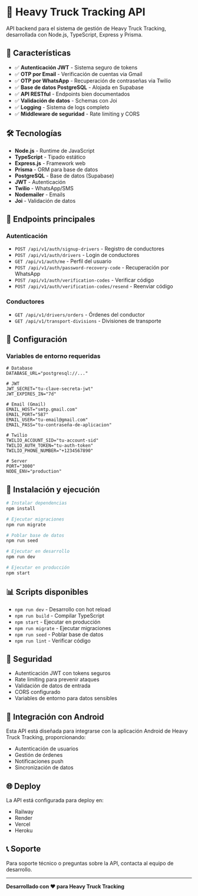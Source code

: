 # 🚛 Heavy Truck Tracking API

API backend para el sistema de gestión de Heavy Truck Tracking, desarrollada con Node.js, TypeScript, Express y Prisma.

## 🚀 Características

- ✅ **Autenticación JWT** - Sistema seguro de tokens
- ✅ **OTP por Email** - Verificación de cuentas via Gmail
- ✅ **OTP por WhatsApp** - Recuperación de contraseñas via Twilio
- ✅ **Base de datos PostgreSQL** - Alojada en Supabase
- ✅ **API RESTful** - Endpoints bien documentados
- ✅ **Validación de datos** - Schemas con Joi
- ✅ **Logging** - Sistema de logs completo
- ✅ **Middleware de seguridad** - Rate limiting y CORS

## 🛠️ Tecnologías

- **Node.js** - Runtime de JavaScript
- **TypeScript** - Tipado estático
- **Express.js** - Framework web
- **Prisma** - ORM para base de datos
- **PostgreSQL** - Base de datos (Supabase)
- **JWT** - Autenticación
- **Twilio** - WhatsApp/SMS
- **Nodemailer** - Emails
- **Joi** - Validación de datos

## 📱 Endpoints principales

### Autenticación
- `POST /api/v1/auth/signup-drivers` - Registro de conductores
- `POST /api/v1/auth/drivers` - Login de conductores
- `GET /api/v1/auth/me` - Perfil del usuario
- `POST /api/v1/auth/password-recovery-code` - Recuperación por WhatsApp
- `POST /api/v1/auth/verification-codes` - Verificar código
- `POST /api/v1/auth/verification-codes/resend` - Reenviar código

### Conductores
- `GET /api/v1/drivers/orders` - Órdenes del conductor
- `GET /api/v1/transport-divisions` - Divisiones de transporte

## 🔧 Configuración

### Variables de entorno requeridas

```env
# Database
DATABASE_URL="postgresql://..."

# JWT
JWT_SECRET="tu-clave-secreta-jwt"
JWT_EXPIRES_IN="7d"

# Email (Gmail)
EMAIL_HOST="smtp.gmail.com"
EMAIL_PORT="587"
EMAIL_USER="tu-email@gmail.com"
EMAIL_PASS="tu-contraseña-de-aplicacion"

# Twilio
TWILIO_ACCOUNT_SID="tu-account-sid"
TWILIO_AUTH_TOKEN="tu-auth-token"
TWILIO_PHONE_NUMBER="+1234567890"

# Server
PORT="3000"
NODE_ENV="production"
```

## 🚀 Instalación y ejecución

```bash
# Instalar dependencias
npm install

# Ejecutar migraciones
npm run migrate

# Poblar base de datos
npm run seed

# Ejecutar en desarrollo
npm run dev

# Ejecutar en producción
npm start
```

## 📊 Scripts disponibles

- `npm run dev` - Desarrollo con hot reload
- `npm run build` - Compilar TypeScript
- `npm start` - Ejecutar en producción
- `npm run migrate` - Ejecutar migraciones
- `npm run seed` - Poblar base de datos
- `npm run lint` - Verificar código

## 🔐 Seguridad

- Autenticación JWT con tokens seguros
- Rate limiting para prevenir ataques
- Validación de datos de entrada
- CORS configurado
- Variables de entorno para datos sensibles

## 📱 Integración con Android

Esta API está diseñada para integrarse con la aplicación Android de Heavy Truck Tracking, proporcionando:

- Autenticación de usuarios
- Gestión de órdenes
- Notificaciones push
- Sincronización de datos

## 🌐 Deploy

La API está configurada para deploy en:
- Railway
- Render
- Vercel
- Heroku

## 📞 Soporte

Para soporte técnico o preguntas sobre la API, contacta al equipo de desarrollo.

---

**Desarrollado con ❤️ para Heavy Truck Tracking**